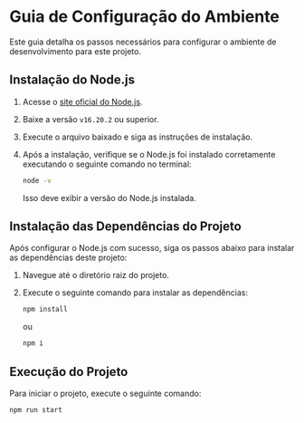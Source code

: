 # Guia de Configuração do Ambiente

Este guia detalha os passos necessários para configurar o ambiente de desenvolvimento para este projeto.

## Instalação do Node.js

1. Acesse o [site oficial do Node.js](https://nodejs.org/en/download).
   
2. Baixe a versão `v16.20.2` ou superior.

3. Execute o arquivo baixado e siga as instruções de instalação.

4. Após a instalação, verifique se o Node.js foi instalado corretamente executando o seguinte comando no terminal:

    ```bash
    node -v
    ```

    Isso deve exibir a versão do Node.js instalada.

## Instalação das Dependências do Projeto

Após configurar o Node.js com sucesso, siga os passos abaixo para instalar as dependências deste projeto:

1. Navegue até o diretório raiz do projeto.

2. Execute o seguinte comando para instalar as dependências:

    ```bash
    npm install
    ```
    ou
    ```bash
    npm i
    ```

## Execução do Projeto

Para iniciar o projeto, execute o seguinte comando:

```bash
npm run start
